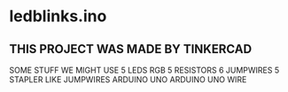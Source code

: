 # ledblinks.ino
THIS PROJECT WAS MADE BY TINKERCAD
----------------------------------------------
SOME STUFF WE MIGHT USE
5 LEDS RGB
5 RESISTORS
6 JUMPWIRES
5 STAPLER LIKE JUMPWIRES
ARDUINO UNO
ARDUINO UNO WIRE
